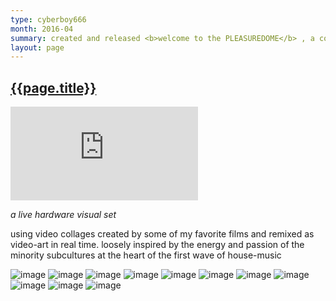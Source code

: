 ```yaml
---
type: cyberboy666
month: 2016-04
summary: created and released <b>welcome to the PLEASUREDOME</b> , a collection of live hardware video performances / music videos
layout: page
---
```


## [ {{page.title}} ]({{page.url}})

<div class="video-box" id="ratio43"><iframe id="video-box" src="https://player.vimeo.com/video/163121953?title=0&byline=0&portrait=0" frameborder="0" webkitallowfullscreen mozallowfullscreen allowfullscreen></iframe></div>

_a live hardware visual set_

using video collages created by some of my favorite films and remixed as video-art in real time. loosely inspired by the energy and passion of the minority subcultures at the heart of the first wave of house-music  

![image](/images/cyberboy666/pleasuredome1.png)
![image](/images/cyberboy666/pleasuredome2.png)
![image](/images/cyberboy666/pleasuredome3.png)
![image](/images/cyberboy666/pleasuredome4.png)
![image](/images/cyberboy666/pleasuredome5.png)
![image](/images/cyberboy666/pleasuredome6.png)
![image](/images/cyberboy666/pleasuredome7.png)
![image](/images/cyberboy666/pleasuredome8.png)
![image](/images/cyberboy666/pleasuredome9.png)
![image](/images/cyberboy666/pleasuredome10.png)
![image](/images/cyberboy666/pleasuredome10.jpg)

